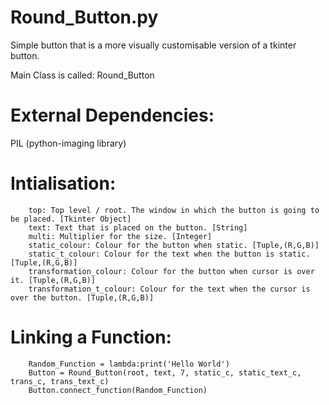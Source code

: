 # Round_Button.py
Simple button that is a more visually customisable version of a tkinter button.

Main Class is called: Round_Button

External Dependencies:
======================

PIL (python-imaging library)



Intialisation:
==============

        top: Top level / root. The window in which the button is going to be placed. [Tkinter Object]
        text: Text that is placed on the button. [String]
        multi: Multiplier for the size. [Integer]
        static_colour: Colour for the button when static. [Tuple,(R,G,B)]
        static_t_colour: Colour for the text when the button is static. [Tuple,(R,G,B)]
        transformation_colour: Colour for the button when cursor is over it. [Tuple,(R,G,B)]
        transformation_t_colour: Colour for the text when the cursor is over the button. [Tuple,(R,G,B)]



Linking a Function:
===================

        Random_Function = lambda:print('Hello World')
        Button = Round_Button(root, text, 7, static_c, static_text_c, trans_c, trans_text_c)
        Button.connect_function(Random_Function)


